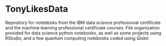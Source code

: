 # TonyLikesData
Repository for notebboks from the IBM data science professional certificate and the machine learning professional certificate courses. File organization provided for data science python notebooks, as well as some projects using RStudio, and a few quantum computing notebooks coded using Qiskit.
